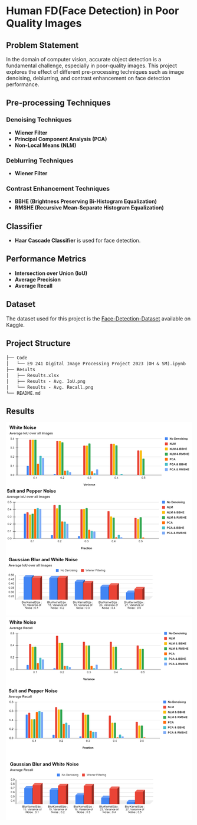# Human FD(Face Detection) in Poor Quality Images

## Problem Statement

In the domain of computer vision, accurate object detection is a fundamental challenge, especially in poor-quality images. This project explores the effect of different pre-processing techniques such as image denoising, deblurring, and contrast enhancement on face detection performance.

## Pre-processing Techniques

### Denoising Techniques
- **Wiener Filter**
- **Principal Component Analysis (PCA)**
- **Non-Local Means (NLM)**

### Deblurring Techniques
- **Wiener Filter**

### Contrast Enhancement Techniques
- **BBHE (Brightness Preserving Bi-Histogram Equalization)**
- **RMSHE (Recursive Mean-Separate Histogram Equalization)**

## Classifier
- **Haar Cascade Classifier** is used for face detection.

## Performance Metrics
- **Intersection over Union (IoU)**
- **Average Precision**
- **Average Recall**

## Dataset
The dataset used for this project is the [Face-Detection-Dataset](https://www.kaggle.com/datasets/fareselmenshawii/face-detection-dataset) available on Kaggle.

## Project Structure

```plaintext
├── Code
│   └── E9 241 Digital Image Processing Project 2023 (OH & SM).ipynb
├── Results
│   ├── Results.xlsx
│   ├── Results - Avg. IoU.png
│   └── Results - Avg. Recall.png
└── README.md
```
## Results
<p align="center">
  <img src="/Results/Results - Avg. IoU.png">
  <img src="/Results/Results - Avg. Recall.png">
</p>
